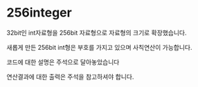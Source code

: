# 256integer
32bit인 int자료형을 256bit 자료형으로 자료형의 크기로 확장했습니다.

새롭게 만든 256bit int형은 부호를 가지고 있으며 사칙연산이 가능합니다.

코드에 대한 설명은 주석으로 달아놓았습니다

연산결과에 대한 출력은 주석을 참고하셔야 합니다.
